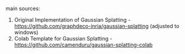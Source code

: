 main sources:
1. Original Implementation of Gaussian Splatting - https://github.com/graphdeco-inria/gaussian-splatting
   (adjusted to windows)
3. Colab Template for Gaussian Splatting - https://github.com/camenduru/gaussian-splatting-colab
